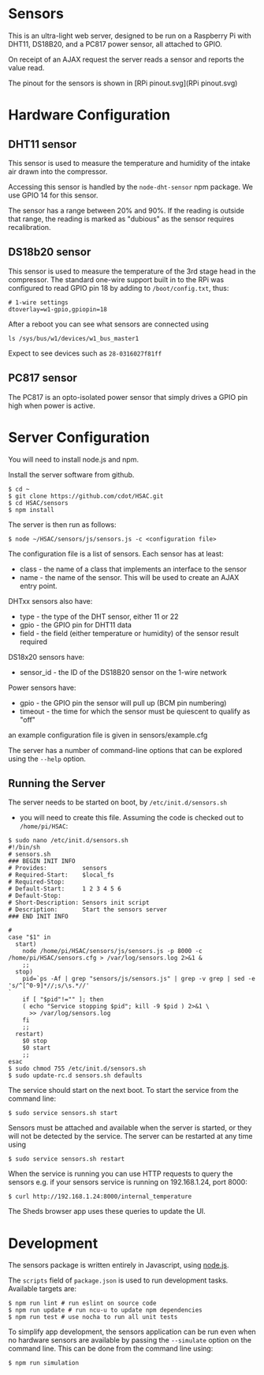# Sensors

This is an ultra-light web server, designed to be run on a Raspberry Pi with
DHT11, DS18B20, and a PC817 power sensor, all attached to GPIO.

On receipt of an AJAX request the server reads a sensor and reports the
value read.

The pinout for the sensors is shown in [RPi pinout.svg](RPi pinout.svg)

# Hardware Configuration

## DHT11 sensor

This sensor is used to measure the temperature and humidity of the
intake air drawn into the compressor.

Accessing this sensor is handled by the `node-dht-sensor` npm package. We use GPIO 14 for this sensor.

The sensor has a range between 20% and 90%. If the reading is outside that
range, the reading is marked as "dubious" as the sensor requires recalibration.

## DS18b20 sensor

This sensor is used to measure the temperature of the 3rd stage head
in the compressor. The standard one-wire support built in to the RPi
was configured to read GPIO pin 18 by adding to `/boot/config.txt`,
thus:
```
# 1-wire settings
dtoverlay=w1-gpio,gpiopin=18
```
After a reboot you can see what sensors are connected using 
```
ls /sys/bus/w1/devices/w1_bus_master1
```
Expect to see devices such as `28-0316027f81ff`

## PC817 sensor
The PC817 is an opto-isolated power sensor that simply drives a GPIO pin high when power is active.

# Server Configuration
You will need to install node.js and npm.

Install the server software from github.
```
$ cd ~
$ git clone https://github.com/cdot/HSAC.git
$ cd HSAC/sensors
$ npm install
```
The server is then run as follows:
```
$ node ~/HSAC/sensors/js/sensors.js -c <configuration file>
```
The configuration file is a list of sensors. Each sensor has
at least:
* class - the name of a class that implements an interface to the sensor
* name - the name of the sensor. This will be used to create an AJAX
entry point.

DHTxx sensors also have:
* type - the type of the DHT sensor, either 11 or 22
* gpio - the GPIO pin for DHT11 data
* field - the field (either temperature or humidity) of the sensor result
  required

DS18x20 sensors have:
* sensor_id - the ID of the DS18B20 sensor on the 1-wire network

Power sensors have:
* gpio - the GPIO pin the sensor will pull up (BCM pin numbering)
* timeout - the time for which the sensor must be quiescent to qualify as "off"

an example configuration file is given in sensors/example.cfg

The server has a number of command-line options that can be explored
using the `--help` option.

## Running the Server

The server needs to be started on boot, by `/etc/init.d/sensors.sh`
- you will need to create this file. Assuming the code is checked out to
`/home/pi/HSAC`:

```
$ sudo nano /etc/init.d/sensors.sh
#!/bin/sh
# sensors.sh
### BEGIN INIT INFO
# Provides:          sensors
# Required-Start:    $local_fs
# Required-Stop:
# Default-Start:     1 2 3 4 5 6
# Default-Stop:      
# Short-Description: Sensors init script
# Description:       Start the sensors server
### END INIT INFO

#
case "$1" in
  start)
    node /home/pi/HSAC/sensors/js/sensors.js -p 8000 -c /home/pi/HSAC/sensors.cfg > /var/log/sensors.log 2>&1 &
    ;;
  stop)
    pid=`ps -Af | grep "sensors/js/sensors.js" | grep -v grep | sed -e 's/^[^0-9]*//;s/\s.*//'
`
    if [ "$pid"!="" ]; then
	( echo "Service stopping $pid"; kill -9 $pid ) 2>&1 \
	  >> /var/log/sensors.log
    fi
    ;;
  restart)
    $0 stop
    $0 start
    ;;
esac
$ sudo chmod 755 /etc/init.d/sensors.sh
$ sudo update-rc.d sensors.sh defaults
```
The service should start on the next boot. To start the service from
the command line:
```
$ sudo service sensors.sh start
```
Sensors must be attached and available when the server is started, or they will
not be detected by the service. The server can be restarted at any time using
```
$ sudo service sensors.sh restart
```
When the service is running you can use HTTP requests to query the sensors e.g.
if your sensors service is running on 192.168.1.24, port 8000:
```
$ curl http://192.168.1.24:8000/internal_temperature
```
The Sheds browser app uses these queries to update the UI.

# Development

The sensors package is written entirely in Javascript, using [node.js](https://nodejs.org/en/).

The `scripts` field of `package.json` is used to run development tasks.
Available targets are:
```
$ npm run lint # run eslint on source code
$ npm run update # run ncu-u to update npm dependencies
$ npm run test # use nocha to run all unit tests
```
To simplify app development, the sensors application can be run even when no
hardware sensors are available by passing the `--simulate` option on the
command line. This can be done from the command line using:
```
$ npm run simulation
```

